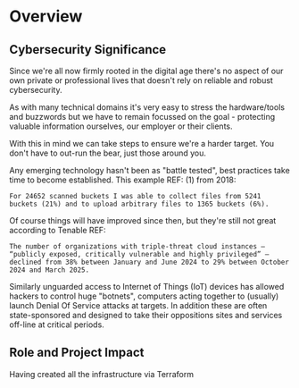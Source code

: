 # Overview <!-- 500 words -->

## Cybersecurity Significance

Since we're all now firmly rooted in the digital age there's no aspect of our own private or professional lives that doesn't rely on reliable and robust cybersecurity.

As with many technical domains it's very easy to stress the hardware/tools and buzzwords but we have to remain focussed on the goal - protecting valuable information ourselves, our employer or their clients. 

With this in mind we can take steps to ensure we're a harder target. You don't have to out-run the bear, just those around you.

Any emerging technology hasn't been as "battle tested", best practices take time to become established. This example REF: (1) from 2018: 

```text
For 24652 scanned buckets I was able to collect files from 5241 buckets (21%) and to upload arbitrary files to 1365 buckets (6%). 
```

Of course things will  have improved since then, but they're still not great according to Tenable REF:

```text
The number of organizations with triple-threat cloud instances — “publicly exposed, critically vulnerable and highly privileged” — declined from 38% between January and June 2024 to 29% between October 2024 and March 2025.
```

Similarly unguarded access to Internet of Things (IoT) devices has allowed hackers to control huge "botnets", computers acting together to (usually) launch Denial Of Service attacks at targets. In addition these are often state-sponsored and designed to take their oppositions sites and services off-line at critical periods. 



<!--
Emphasize the strategic importance of cybersecurity in addressing the business implications of emerging technologies like cloud computing, IoT and AI. 

Highlight how these technologies, while enhancing capabilities, also introduce new vulnerabilities
-->

## Role and Project Impact

Having created all the infrastructure via Terraform 

<!--
Outline your responsibilities in managing network security and describe this project's alignment with your professional growth. 

Stress the importance of enhancing security to prevent cyber threats and maintain organizational integrity.
-->
